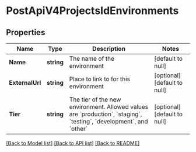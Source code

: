 # PostApiV4ProjectsIdEnvironments

## Properties
Name | Type | Description | Notes
------------ | ------------- | ------------- | -------------
**Name** | **string** | The name of the environment | [default to null]
**ExternalUrl** | **string** | Place to link to for this environment | [optional] [default to null]
**Tier** | **string** | The tier of the new environment. Allowed values are &#x60;production&#x60;, &#x60;staging&#x60;, &#x60;testing&#x60;, &#x60;development&#x60;, and &#x60;other&#x60; | [optional] [default to null]

[[Back to Model list]](../README.md#documentation-for-models) [[Back to API list]](../README.md#documentation-for-api-endpoints) [[Back to README]](../README.md)


